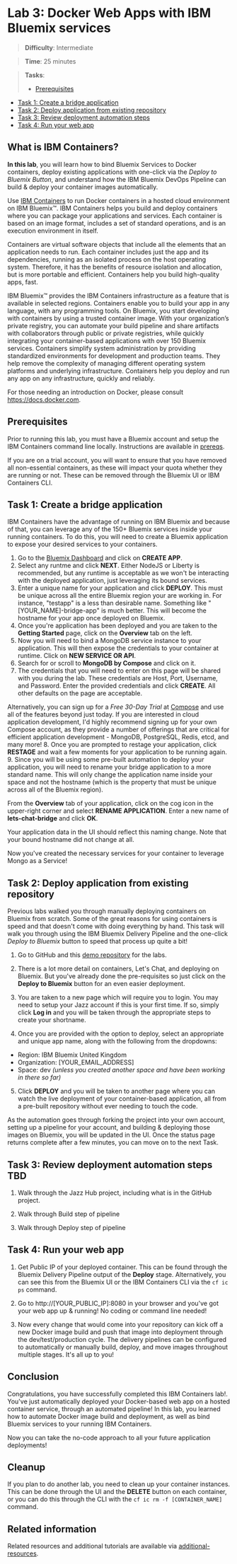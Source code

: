 
# Lab 3: Docker Web Apps with IBM Bluemix services

> **Difficulty**: Intermediate

> **Time**: 25 minutes

> **Tasks**:
>- [Prerequisites](#prerequisites)
- [Task 1: Create a bridge application](#task-1-create-a-bridge-application)
- [Task 2: Deploy application from existing repository](#task-2-deploy-application-from-existing-repository)
- [Task 3: Review deployment automation steps](#task-3-review-deployment-automation-steps)
- [Task 4: Run your web app](#task-4-run-your-web-app)

## What is IBM Containers?

**In this lab**, you will learn how to bind Bluemix Services to Docker containers, deploy existing applications with one-click via the *Deploy to Bluemix Button*, and understand how the IBM Bluemix DevOps Pipeline can build & deploy your container images automatically.

Use [IBM Containers](http://www.ibm.com/cloud-computing/bluemix/solutions/open-architecture/) to run Docker containers in a hosted cloud environment on IBM Bluemix™. IBM Containers helps you build and deploy containers where you can package your applications and services. Each container is based on an image format, includes a set of standard operations, and is an execution environment in itself.

Containers are virtual software objects that include all the elements that an application needs to run. Each container includes just the app and its dependencies, running as an isolated process on the host operating system. Therefore, it has the benefits of resource isolation and allocation, but is more portable and efficient. Containers help you build high-quality apps, fast.

IBM Bluemix™ provides the IBM Containers infrastructure as a feature that is available in selected regions. Containers enable you to build your app in any language, with any programming tools. On Bluemix, you start developing with containers by using a trusted container image. With your organization’s private registry, you can automate your build pipeline and share artifacts with collaborators through public or private registries, while quickly integrating your container-based applications with over 150 Bluemix services. Containers simplify system administration by providing standardized environments for development and production teams. They help remove the complexity of managing different operating system platforms and underlying infrastructure. Containers help you deploy and run any app on any infrastructure, quickly and reliably.

For those needing an introduction on Docker, please consult https://docs.docker.com.

## Prerequisites

Prior to running this lab, you must have a Bluemix account and setup the IBM Containers command line locally.  Instructions are available in [prereqs](https://github.com/osowski/ibm-containers-codemotion/blob/master/0-prereqs.md).

If you are on a trial account, you will want to ensure that you have removed all non-essential containers, as these will impact your quota whether they are running or not.  These can be removed through the Bluemix UI or IBM Containers CLI.

## Task 1: Create a bridge application

IBM Containers have the advantage of running on IBM Bluemix and because of that, you can leverage any of the 150+ Bluemix services inside your running containers.  To do this, you will need to create a Bluemix application to expose your desired services to your containers.

1. Go to the [Bluemix Dashboard](https://console.eu-gb.bluemix.net/?direct=classic/#/resources) and click on **CREATE APP**.
2. Select any runtme and click **NEXT**.  Either NodeJS or Liberty is recommended, but any runtime is acceptable as we won't be interacting with the deployed application, just leveraging its bound services.
3. Enter a unique name for your application and click **DEPLOY**.  This must be unique across all the entire Bluemix region your are working in.  For instance, "testapp" is a less than desirable name.  Something like "[YOUR_NAME]-bridge-app" is much better.  This will become the hostname for your app once deployed on Bluemix.
4. Once you're application has been deployed and you are taken to the **Getting Started** page, click on the **Overview** tab on the left.
5. Now you will need to bind a MongoDB service instance to your application.  This will then expose the credentials to your container at runtime.  Click on **NEW SERVICE OR API**.
6. Search for or scroll to **MongoDB by Compose** and click on it.
7. The credentials that you will need to enter on this page will be shared with you during the lab.  These credentials are Host, Port, Username, and Password.  Enter the provided credentials and click **CREATE**.  All other defaults on the page are acceptable.

  Alternatively, you can sign up for a *Free 30-Day Trial* at [Compose](https://compose.io) and use all of the features beyond just today.  If you are interested in cloud application development, I'd highly recommend signing up for your own Compose account, as they provide a number of offerings that are critical for efficient application development - MongoDB, PostgreSQL, Redis, etcd, and many more!
8. Once you are prompted to restage your application, click **RESTAGE** and wait a few moments for your application to be running again.
9. Since you will be using some pre-built automation to deploy your application, you will need to rename your bridge application to a more standard name.  This will only change the application name inside your space and not the hostname (which is the property that must be unique across all of the Bluemix region).

  From the **Overview** tab of your application, click on the cog icon in the upper-right corner and select **RENAME APPLICATION**.  Enter a new name of **lets-chat-bridge** and click **OK**.  

  Your application data in the UI should reflect this naming change.  Note that your bound hostname did not change at all.

Now you've created the necessary services for your container to leverage Mongo as a Service!

## Task 2: Deploy application from existing repository

Previous labs walked you through manually deploying containers on Bluemix from scratch.  Some of the great reasons for using containers is speed and that doesn't come with doing everything by hand.  This task will walk you through using the IBM Bluemix Delivery Pipeline and the one-click *Deploy to Bluemix* button to speed that process up quite a bit!

1. Go to GitHub and this [demo repository](https://github.com/osowski/lets-chat-bluemix-simple) for the labs.

2. There is a lot more detail on containers, Let's Chat, and deploying on Bluemix.  But you've already done the pre-requisites so just click on the **Deploy to Bluemix** button for an even easier deployment.

3. You are taken to a new page which will require you to login.  You may need to setup your Jazz account if this is your first time.  If so, simply click **Log in** and you will be taken through the appropriate steps to create your shortname.

4. Once you are provided with the option to deploy, select an appropriate and unique app name, along with the following from the dropdowns:
  - Region: IBM Bluemix United Kingdom
  - Organization: [YOUR_EMAIL_ADDRESS]
  - Space: dev *(unless you created another space and have been working in there so far)*

5. Click **DEPLOY** and you will be taken to another page where you can watch the live deployment of your container-based application, all from a pre-built repository without ever needing to touch the code.

  As the automation goes through forking the project into your own account, setting up a pipeline for your account, and building & deploying those images on Bluemix, you will be updated in the UI.  Once the status page returns complete after a few minutes, you can move on to the next Task.

## Task 3: Review deployment automation steps TBD

1. Walk through the Jazz Hub project, including what is in the GitHub project.

2. Walk through Build step of pipeline

3. Walk through Deploy step of pipeline

## Task 4: Run your web app

1. Get Public IP of your deployed container.  This can be found through the Bluemix Delivery Pipeline output of the **Deploy** stage.  Alternatively, you can see this from the Bluemix UI or the IBM Containers CLI via the `cf ic ps` command.

2. Go to http://[YOUR_PUBLIC_IP]:8080 in your browser and you've got your web app up & running!  No coding or command line needed!

3. Now every change that would come into your repository can kick off a new Docker image build and push that image into deployment through the dev/test/production cycle.  The delivery pipelines can be configured to automatically or manually build, deploy, and move images throughout multiple stages.  It's all up to you!

## Conclusion

Congratulations, you have successfully completed this IBM Containers lab!.  You've just automatically deployed your Docker-based web app on a hosted container service, through an automated pipeline!  In this lab, you learned how to automate Docker image build and deployment, as well as bind Bluemix services to your running IBM Containers.

Now you can take the no-code approach to all your future application deployments!

## Cleanup

If you plan to do another lab, you need to clean up your container instances.  This can be done through the UI and the **DELETE** button on each container, or you can do this through the CLI with the `cf ic rm -f [CONTAINER_NAME]` command.

## Related information

Related resources and additional tutorials are available via [additional-resources](https://github.com/osowski/ibm-containers-codemotion/blob/master/99-additional-resources.md).

